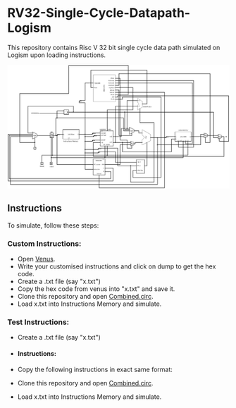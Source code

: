 # RV32-Single-Cycle-Datapath-Logism

This repository contains Risc V 32 bit single cycle data path simulated on Logism upon loading instructions.

![Image to Circuit](https://github.com/Agha-Muqarib/RV32-Single-Cycle-Datapath-Logism/blob/main/Risc%20V%2032%20Bit%20SIngle%20Cycle%20Datapath.jpg)

## Instructions

To simulate, follow these steps:

### Custom Instructions:

* Open [Venus](https://www.kvakil.me/venus/).
* Write your customised instructions and click on dump to get the hex code.
* Create a .txt file (say "x.txt")
* Copy the hex code from venus into "x.txt" and save it.
* Clone this repository and open  [Combined.circ]( https://github.com/Agha-Muqarib/RV32-Single-Cycle-Datapath-Logism/blob/main/Combined.circ).
* Load x.txt into Instructions Memory and simulate.

### Test Instructions:

* Create a .txt file (say "x.txt")
* #### Instructions:
* Copy the following instructions in exact same format:
  

* Clone this repository and open  [Combined.circ]( https://github.com/Agha-Muqarib/RV32-Single-Cycle-Datapath-Logism/blob/main/Combined.circ).
* Load x.txt into Instructions Memory and simulate.

